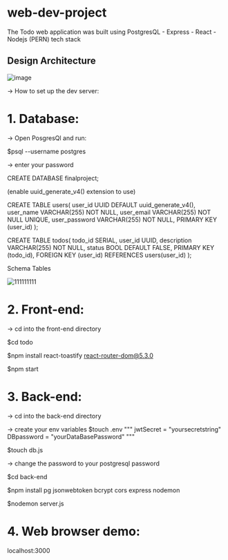 # web-dev-project
The Todo web application was built using PostgresQL - Express - React - Nodejs (PERN) tech stack

## Design Architecture
![image](https://user-images.githubusercontent.com/72519491/209999997-9bb95267-dde9-4996-978c-afe5ea60fc78.png)


-> How to set up the dev server:

# 1. Database:

-> Open PosgresQl and run:

$psql --username postgres

-> enter your password

CREATE DATABASE finalproject;

(enable uuid_generate_v4() extension to use)

CREATE TABLE users(
  user_id UUID DEFAULT uuid_generate_v4(),
  user_name VARCHAR(255) NOT NULL,
  user_email VARCHAR(255) NOT NULL UNIQUE,
  user_password VARCHAR(255) NOT NULL,
  PRIMARY KEY (user_id)
);

CREATE TABLE todos(
  todo_id SERIAL,
  user_id UUID,
  description VARCHAR(255) NOT NULL,
  status BOOL DEFAULT FALSE,
  PRIMARY KEY (todo_id),
  FOREIGN KEY (user_id) REFERENCES users(user_id)
);

Schema Tables

![111111111](https://user-images.githubusercontent.com/72519491/158517780-a4b2d9a2-6a0e-4825-9438-44cb592bda61.PNG)


# 2. Front-end:
-> cd into the front-end directory

$cd todo

$npm install react-toastify react-router-dom@5.3.0

$npm start


# 3. Back-end:

-> cd into the back-end directory

-> create your env variables
$touch .env
"""
jwtSecret = "yoursecretstring"
DBpassword = "yourDataBasePassword"
"""

$touch db.js

-> change the password to your postgresql password

$cd back-end

$npm install pg jsonwebtoken bcrypt cors express nodemon

$nodemon server.js

# 4. Web browser demo:

localhost:3000


